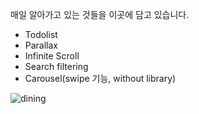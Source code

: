 매일 알아가고 있는 것들을 이곳에 담고 있습니다.

- Todolist
- Parallax
- Infinite Scroll
- Search filtering
- Carousel(swipe 기능, without library)

![dining](https://user-images.githubusercontent.com/57793940/158047965-1cc229f1-1b16-46fb-8305-939c6358155d.gif)
